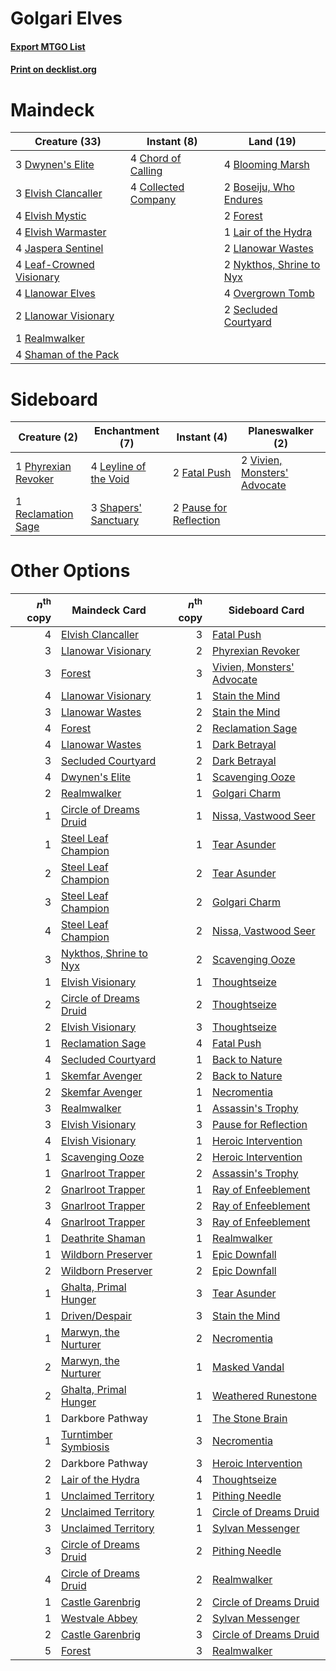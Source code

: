 # Golgari Elves

#### [Export MTGO List](../collection/Golgari%20Elves/Golgari%20Elves.txt)
#### [Print on decklist.org](http://decklist.org/?deckmain=4%09Blooming%20Marsh%0A2%09Boseiju,%20Who%20Endures%0A4%09Chord%20of%20Calling%0A4%09Collected%20Company%0A3%09Dwynen's%20Elite%0A3%09Elvish%20Clancaller%0A4%09Elvish%20Mystic%0A4%09Elvish%20Warmaster%0A2%09Forest%0A4%09Jaspera%20Sentinel%0A1%09Lair%20of%20the%20Hydra%0A4%09Leaf-Crowned%20Visionary%0A4%09Llanowar%20Elves%0A2%09Llanowar%20Visionary%0A2%09Llanowar%20Wastes%0A2%09Nykthos,%20Shrine%20to%20Nyx%0A4%09Overgrown%20Tomb%0A1%09Realmwalker%0A2%09Secluded%20Courtyard%0A4%09Shaman%20of%20the%20Pack&deckside=2%09Fatal%20Push%0A4%09Leyline%20of%20the%20Void%0A2%09Pause%20for%20Reflection%0A1%09Phyrexian%20Revoker%0A1%09Reclamation%20Sage%0A3%09Shapers'%20Sanctuary%0A2%09Vivien,%20Monsters'%20Advocate)
# Maindeck

|                                           Creature (33)                                           |                                         Instant (8)                                          |                                             Land (19)                                             |
|---------------------------------------------------------------------------------------------------|----------------------------------------------------------------------------------------------|---------------------------------------------------------------------------------------------------|
|3 [Dwynen's Elite](http://gatherer.wizards.com/Pages/Card/Details.aspx?multiverseid=442739)        |4 [Chord of Calling](http://gatherer.wizards.com/Pages/Card/Details.aspx?multiverseid=383209) |4 [Blooming Marsh](http://gatherer.wizards.com/Pages/Card/Details.aspx?multiverseid=417816)        |
|3 [Elvish Clancaller](http://gatherer.wizards.com/Pages/Card/Details.aspx?multiverseid=447315)     |4 [Collected Company](http://gatherer.wizards.com/Pages/Card/Details.aspx?multiverseid=394519)|2 [Boseiju, Who Endures](http://gatherer.wizards.com/Pages/Card/Details.aspx?multiverseid=548579)  |
|4 [Elvish Mystic](http://gatherer.wizards.com/Pages/Card/Details.aspx?multiverseid=389499)         |                                                                                              |2 [Forest](http://gatherer.wizards.com/Pages/Card/Details.aspx?multiverseid=439860)                |
|4 [Elvish Warmaster](http://gatherer.wizards.com/Pages/Card/Details.aspx?multiverseid=503780)      |                                                                                              |1 [Lair of the Hydra](http://gatherer.wizards.com/Pages/Card/Details.aspx?multiverseid=527546)     |
|4 [Jaspera Sentinel](http://gatherer.wizards.com/Pages/Card/Details.aspx?multiverseid=503792)      |                                                                                              |2 [Llanowar Wastes](http://gatherer.wizards.com/Pages/Card/Details.aspx?multiverseid=129627)       |
|4 [Leaf-Crowned Visionary](http://gatherer.wizards.com/Pages/Card/Details.aspx?multiverseid=574647)|                                                                                              |2 [Nykthos, Shrine to Nyx](http://gatherer.wizards.com/Pages/Card/Details.aspx?multiverseid=373713)|
|4 [Llanowar Elves](http://gatherer.wizards.com/Pages/Card/Details.aspx?multiverseid=129626)        |                                                                                              |4 [Overgrown Tomb](http://gatherer.wizards.com/Pages/Card/Details.aspx?multiverseid=405103)        |
|2 [Llanowar Visionary](http://gatherer.wizards.com/Pages/Card/Details.aspx?multiverseid=485516)    |                                                                                              |2 [Secluded Courtyard](http://gatherer.wizards.com/Pages/Card/Details.aspx?multiverseid=548588)    |
|1 [Realmwalker](http://gatherer.wizards.com/Pages/Card/Details.aspx?multiverseid=503804)           |                                                                                              |                                                                                                   |
|4 [Shaman of the Pack](http://gatherer.wizards.com/Pages/Card/Details.aspx?multiverseid=413747)    |                                                                                              |                                                                                                   |


# Sideboard

|                                         Creature (2)                                         |                                        Enchantment (7)                                         |                                           Instant (4)                                           |                                           Planeswalker (2)                                            |
|----------------------------------------------------------------------------------------------|------------------------------------------------------------------------------------------------|-------------------------------------------------------------------------------------------------|-------------------------------------------------------------------------------------------------------|
|1 [Phyrexian Revoker](http://gatherer.wizards.com/Pages/Card/Details.aspx?multiverseid=383343)|4 [Leyline of the Void](http://gatherer.wizards.com/Pages/Card/Details.aspx?multiverseid=107682)|2 [Fatal Push](http://gatherer.wizards.com/Pages/Card/Details.aspx?multiverseid=423724)          |2 [Vivien, Monsters' Advocate](http://gatherer.wizards.com/Pages/Card/Details.aspx?multiverseid=479695)|
|1 [Reclamation Sage](http://gatherer.wizards.com/Pages/Card/Details.aspx?multiverseid=389651) |3 [Shapers' Sanctuary](http://gatherer.wizards.com/Pages/Card/Details.aspx?multiverseid=435362) |2 [Pause for Reflection](http://gatherer.wizards.com/Pages/Card/Details.aspx?multiverseid=452890)|                                                                                                       |


# Other Options

|*n*<sup>th</sup> copy|                                          Maindeck Card                                          |*n*<sup>th</sup> copy|                                           Sideboard Card                                            |
|--------------------:|-------------------------------------------------------------------------------------------------|--------------------:|-----------------------------------------------------------------------------------------------------|
|                    4|[Elvish Clancaller](http://gatherer.wizards.com/Pages/Card/Details.aspx?multiverseid=447315)     |                    3|[Fatal Push](http://gatherer.wizards.com/Pages/Card/Details.aspx?multiverseid=423724)                |
|                    3|[Llanowar Visionary](http://gatherer.wizards.com/Pages/Card/Details.aspx?multiverseid=485516)    |                    2|[Phyrexian Revoker](http://gatherer.wizards.com/Pages/Card/Details.aspx?multiverseid=383343)         |
|                    3|[Forest](http://gatherer.wizards.com/Pages/Card/Details.aspx?multiverseid=439860)                |                    3|[Vivien, Monsters' Advocate](http://gatherer.wizards.com/Pages/Card/Details.aspx?multiverseid=479695)|
|                    4|[Llanowar Visionary](http://gatherer.wizards.com/Pages/Card/Details.aspx?multiverseid=485516)    |                    1|[Stain the Mind](http://gatherer.wizards.com/Pages/Card/Details.aspx?multiverseid=383402)            |
|                    3|[Llanowar Wastes](http://gatherer.wizards.com/Pages/Card/Details.aspx?multiverseid=129627)       |                    2|[Stain the Mind](http://gatherer.wizards.com/Pages/Card/Details.aspx?multiverseid=383402)            |
|                    4|[Forest](http://gatherer.wizards.com/Pages/Card/Details.aspx?multiverseid=439860)                |                    2|[Reclamation Sage](http://gatherer.wizards.com/Pages/Card/Details.aspx?multiverseid=389651)          |
|                    4|[Llanowar Wastes](http://gatherer.wizards.com/Pages/Card/Details.aspx?multiverseid=129627)       |                    1|[Dark Betrayal](http://gatherer.wizards.com/Pages/Card/Details.aspx?multiverseid=373504)             |
|                    3|[Secluded Courtyard](http://gatherer.wizards.com/Pages/Card/Details.aspx?multiverseid=548588)    |                    2|[Dark Betrayal](http://gatherer.wizards.com/Pages/Card/Details.aspx?multiverseid=373504)             |
|                    4|[Dwynen's Elite](http://gatherer.wizards.com/Pages/Card/Details.aspx?multiverseid=442739)        |                    1|[Scavenging Ooze](http://gatherer.wizards.com/Pages/Card/Details.aspx?multiverseid=420783)           |
|                    2|[Realmwalker](http://gatherer.wizards.com/Pages/Card/Details.aspx?multiverseid=503804)           |                    1|[Golgari Charm](http://gatherer.wizards.com/Pages/Card/Details.aspx?multiverseid=405245)             |
|                    1|[Circle of Dreams Druid](http://gatherer.wizards.com/Pages/Card/Details.aspx?multiverseid=527463)|                    1|[Nissa, Vastwood Seer](http://gatherer.wizards.com/Pages/Card/Details.aspx?multiverseid=398438)      |
|                    1|[Steel Leaf Champion](http://gatherer.wizards.com/Pages/Card/Details.aspx?multiverseid=443070)   |                    1|[Tear Asunder](http://gatherer.wizards.com/Pages/Card/Details.aspx?multiverseid=574663)              |
|                    2|[Steel Leaf Champion](http://gatherer.wizards.com/Pages/Card/Details.aspx?multiverseid=443070)   |                    2|[Tear Asunder](http://gatherer.wizards.com/Pages/Card/Details.aspx?multiverseid=574663)              |
|                    3|[Steel Leaf Champion](http://gatherer.wizards.com/Pages/Card/Details.aspx?multiverseid=443070)   |                    2|[Golgari Charm](http://gatherer.wizards.com/Pages/Card/Details.aspx?multiverseid=405245)             |
|                    4|[Steel Leaf Champion](http://gatherer.wizards.com/Pages/Card/Details.aspx?multiverseid=443070)   |                    2|[Nissa, Vastwood Seer](http://gatherer.wizards.com/Pages/Card/Details.aspx?multiverseid=398438)      |
|                    3|[Nykthos, Shrine to Nyx](http://gatherer.wizards.com/Pages/Card/Details.aspx?multiverseid=373713)|                    2|[Scavenging Ooze](http://gatherer.wizards.com/Pages/Card/Details.aspx?multiverseid=420783)           |
|                    1|[Elvish Visionary](http://gatherer.wizards.com/Pages/Card/Details.aspx?multiverseid=175124)      |                    1|[Thoughtseize](http://gatherer.wizards.com/Pages/Card/Details.aspx?multiverseid=438676)              |
|                    2|[Circle of Dreams Druid](http://gatherer.wizards.com/Pages/Card/Details.aspx?multiverseid=527463)|                    2|[Thoughtseize](http://gatherer.wizards.com/Pages/Card/Details.aspx?multiverseid=438676)              |
|                    2|[Elvish Visionary](http://gatherer.wizards.com/Pages/Card/Details.aspx?multiverseid=175124)      |                    3|[Thoughtseize](http://gatherer.wizards.com/Pages/Card/Details.aspx?multiverseid=438676)              |
|                    1|[Reclamation Sage](http://gatherer.wizards.com/Pages/Card/Details.aspx?multiverseid=389651)      |                    4|[Fatal Push](http://gatherer.wizards.com/Pages/Card/Details.aspx?multiverseid=423724)                |
|                    4|[Secluded Courtyard](http://gatherer.wizards.com/Pages/Card/Details.aspx?multiverseid=548588)    |                    1|[Back to Nature](http://gatherer.wizards.com/Pages/Card/Details.aspx?multiverseid=208284)            |
|                    1|[Skemfar Avenger](http://gatherer.wizards.com/Pages/Card/Details.aspx?multiverseid=503718)       |                    2|[Back to Nature](http://gatherer.wizards.com/Pages/Card/Details.aspx?multiverseid=208284)            |
|                    2|[Skemfar Avenger](http://gatherer.wizards.com/Pages/Card/Details.aspx?multiverseid=503718)       |                    1|[Necromentia](http://gatherer.wizards.com/Pages/Card/Details.aspx?multiverseid=485439)               |
|                    3|[Realmwalker](http://gatherer.wizards.com/Pages/Card/Details.aspx?multiverseid=503804)           |                    1|[Assassin's Trophy](http://gatherer.wizards.com/Pages/Card/Details.aspx?multiverseid=452902)         |
|                    3|[Elvish Visionary](http://gatherer.wizards.com/Pages/Card/Details.aspx?multiverseid=175124)      |                    3|[Pause for Reflection](http://gatherer.wizards.com/Pages/Card/Details.aspx?multiverseid=452890)      |
|                    4|[Elvish Visionary](http://gatherer.wizards.com/Pages/Card/Details.aspx?multiverseid=175124)      |                    1|[Heroic Intervention](http://gatherer.wizards.com/Pages/Card/Details.aspx?multiverseid=423776)       |
|                    1|[Scavenging Ooze](http://gatherer.wizards.com/Pages/Card/Details.aspx?multiverseid=420783)       |                    2|[Heroic Intervention](http://gatherer.wizards.com/Pages/Card/Details.aspx?multiverseid=423776)       |
|                    1|[Gnarlroot Trapper](http://gatherer.wizards.com/Pages/Card/Details.aspx?multiverseid=398413)     |                    2|[Assassin's Trophy](http://gatherer.wizards.com/Pages/Card/Details.aspx?multiverseid=452902)         |
|                    2|[Gnarlroot Trapper](http://gatherer.wizards.com/Pages/Card/Details.aspx?multiverseid=398413)     |                    1|[Ray of Enfeeblement](http://gatherer.wizards.com/Pages/Card/Details.aspx?multiverseid=527403)       |
|                    3|[Gnarlroot Trapper](http://gatherer.wizards.com/Pages/Card/Details.aspx?multiverseid=398413)     |                    2|[Ray of Enfeeblement](http://gatherer.wizards.com/Pages/Card/Details.aspx?multiverseid=527403)       |
|                    4|[Gnarlroot Trapper](http://gatherer.wizards.com/Pages/Card/Details.aspx?multiverseid=398413)     |                    3|[Ray of Enfeeblement](http://gatherer.wizards.com/Pages/Card/Details.aspx?multiverseid=527403)       |
|                    1|[Deathrite Shaman](http://gatherer.wizards.com/Pages/Card/Details.aspx?multiverseid=413757)      |                    1|[Realmwalker](http://gatherer.wizards.com/Pages/Card/Details.aspx?multiverseid=503804)               |
|                    1|[Wildborn Preserver](http://gatherer.wizards.com/Pages/Card/Details.aspx?multiverseid=473144)    |                    1|[Epic Downfall](http://gatherer.wizards.com/Pages/Card/Details.aspx?multiverseid=473047)             |
|                    2|[Wildborn Preserver](http://gatherer.wizards.com/Pages/Card/Details.aspx?multiverseid=473144)    |                    2|[Epic Downfall](http://gatherer.wizards.com/Pages/Card/Details.aspx?multiverseid=473047)             |
|                    1|[Ghalta, Primal Hunger](http://gatherer.wizards.com/Pages/Card/Details.aspx?multiverseid=456564) |                    3|[Tear Asunder](http://gatherer.wizards.com/Pages/Card/Details.aspx?multiverseid=574663)              |
|                    1|[Driven/Despair](http://gatherer.wizards.com/Pages/Card/Details.aspx?multiverseid=430846)        |                    3|[Stain the Mind](http://gatherer.wizards.com/Pages/Card/Details.aspx?multiverseid=383402)            |
|                    1|[Marwyn, the Nurturer](http://gatherer.wizards.com/Pages/Card/Details.aspx?multiverseid=443060)  |                    2|[Necromentia](http://gatherer.wizards.com/Pages/Card/Details.aspx?multiverseid=485439)               |
|                    2|[Marwyn, the Nurturer](http://gatherer.wizards.com/Pages/Card/Details.aspx?multiverseid=443060)  |                    1|[Masked Vandal](http://gatherer.wizards.com/Pages/Card/Details.aspx?multiverseid=503800)             |
|                    2|[Ghalta, Primal Hunger](http://gatherer.wizards.com/Pages/Card/Details.aspx?multiverseid=456564) |                    1|[Weathered Runestone](http://gatherer.wizards.com/Pages/Card/Details.aspx?multiverseid=503863)       |
|                    1|Darkbore Pathway                                                                                 |                    1|[The Stone Brain](http://gatherer.wizards.com/Pages/Card/Details.aspx?multiverseid=583827)           |
|                    1|[Turntimber Symbiosis](http://gatherer.wizards.com/Pages/Card/Details.aspx?multiverseid=491864)  |                    3|[Necromentia](http://gatherer.wizards.com/Pages/Card/Details.aspx?multiverseid=485439)               |
|                    2|Darkbore Pathway                                                                                 |                    3|[Heroic Intervention](http://gatherer.wizards.com/Pages/Card/Details.aspx?multiverseid=423776)       |
|                    2|[Lair of the Hydra](http://gatherer.wizards.com/Pages/Card/Details.aspx?multiverseid=527546)     |                    4|[Thoughtseize](http://gatherer.wizards.com/Pages/Card/Details.aspx?multiverseid=438676)              |
|                    1|[Unclaimed Territory](http://gatherer.wizards.com/Pages/Card/Details.aspx?multiverseid=435419)   |                    1|[Pithing Needle](http://gatherer.wizards.com/Pages/Card/Details.aspx?multiverseid=129526)            |
|                    2|[Unclaimed Territory](http://gatherer.wizards.com/Pages/Card/Details.aspx?multiverseid=435419)   |                    1|[Circle of Dreams Druid](http://gatherer.wizards.com/Pages/Card/Details.aspx?multiverseid=527463)    |
|                    3|[Unclaimed Territory](http://gatherer.wizards.com/Pages/Card/Details.aspx?multiverseid=435419)   |                    1|[Sylvan Messenger](http://gatherer.wizards.com/Pages/Card/Details.aspx?multiverseid=27666)           |
|                    3|[Circle of Dreams Druid](http://gatherer.wizards.com/Pages/Card/Details.aspx?multiverseid=527463)|                    2|[Pithing Needle](http://gatherer.wizards.com/Pages/Card/Details.aspx?multiverseid=129526)            |
|                    4|[Circle of Dreams Druid](http://gatherer.wizards.com/Pages/Card/Details.aspx?multiverseid=527463)|                    2|[Realmwalker](http://gatherer.wizards.com/Pages/Card/Details.aspx?multiverseid=503804)               |
|                    1|[Castle Garenbrig](http://gatherer.wizards.com/Pages/Card/Details.aspx?multiverseid=473202)      |                    2|[Circle of Dreams Druid](http://gatherer.wizards.com/Pages/Card/Details.aspx?multiverseid=527463)    |
|                    1|[Westvale Abbey](http://gatherer.wizards.com/Pages/Card/Details.aspx?multiverseid=410049)        |                    2|[Sylvan Messenger](http://gatherer.wizards.com/Pages/Card/Details.aspx?multiverseid=27666)           |
|                    2|[Castle Garenbrig](http://gatherer.wizards.com/Pages/Card/Details.aspx?multiverseid=473202)      |                    3|[Circle of Dreams Druid](http://gatherer.wizards.com/Pages/Card/Details.aspx?multiverseid=527463)    |
|                    5|[Forest](http://gatherer.wizards.com/Pages/Card/Details.aspx?multiverseid=439860)                |                    3|[Realmwalker](http://gatherer.wizards.com/Pages/Card/Details.aspx?multiverseid=503804)               |

